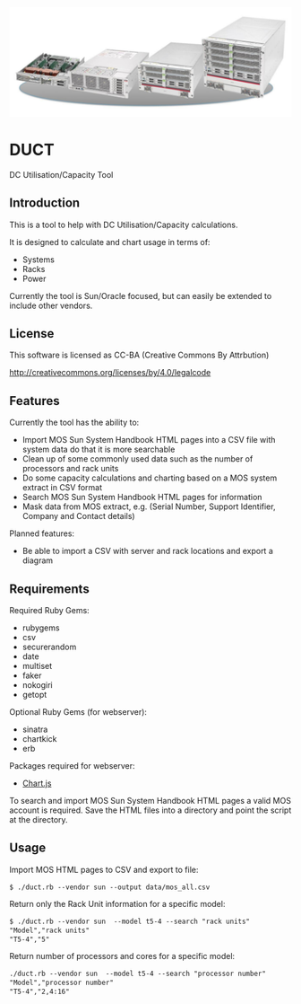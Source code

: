 ![alt tag](https://raw.githubusercontent.com/lateralblast/parsec/master/sparc_t5.png)

DUCT
====

DC Utilisation/Capacity Tool

Introduction
------------

This is a tool to help with DC Utilisation/Capacity calculations.

It is designed to calculate and chart usage in terms of:

- Systems
- Racks
- Power

Currently the tool is Sun/Oracle focused, but can easily be extended to include other vendors.

License
-------

This software is licensed as CC-BA (Creative Commons By Attrbution)

http://creativecommons.org/licenses/by/4.0/legalcode

Features
--------

Currently the tool has the ability to:

- Import MOS Sun System Handbook HTML pages into a CSV file with system data do that it is more searchable
- Clean up of some commonly used data such as the number of processors and rack units
- Do some capacity calculations and charting based on a MOS system extract in CSV format
- Search MOS Sun System Handbook HTML pages for information
- Mask data from MOS extract, e.g. (Serial Number, Support Identifier, Company and Contact details)

Planned features:

- Be able to import a CSV with server and rack locations and export a diagram


Requirements
------------

Required Ruby Gems:

- rubygems
- csv
- securerandom
- date
- multiset
- faker 
- nokogiri
- getopt

Optional Ruby Gems (for webserver):

- sinatra
- chartkick
- erb

Packages required for webserver:

- <a href="http://www.chartjs.org/">Chart.js</a>

To search and import MOS Sun System Handbook HTML pages a valid MOS account is required.
Save the HTML files into a directory and point the script at the directory.

Usage
-----

Import MOS HTML pages to CSV and export to file:

```
$ ./duct.rb --vendor sun --output data/mos_all.csv
```

Return only the Rack Unit information for a specific model:

```
$ ./duct.rb --vendor sun  --model t5-4 --search "rack units"
"Model","rack units"
"T5-4","5"
```

Return number of processors and cores for a specific model:

```
./duct.rb --vendor sun  --model t5-4 --search "processor number"
"Model","processor number"
"T5-4","2,4:16"
```
